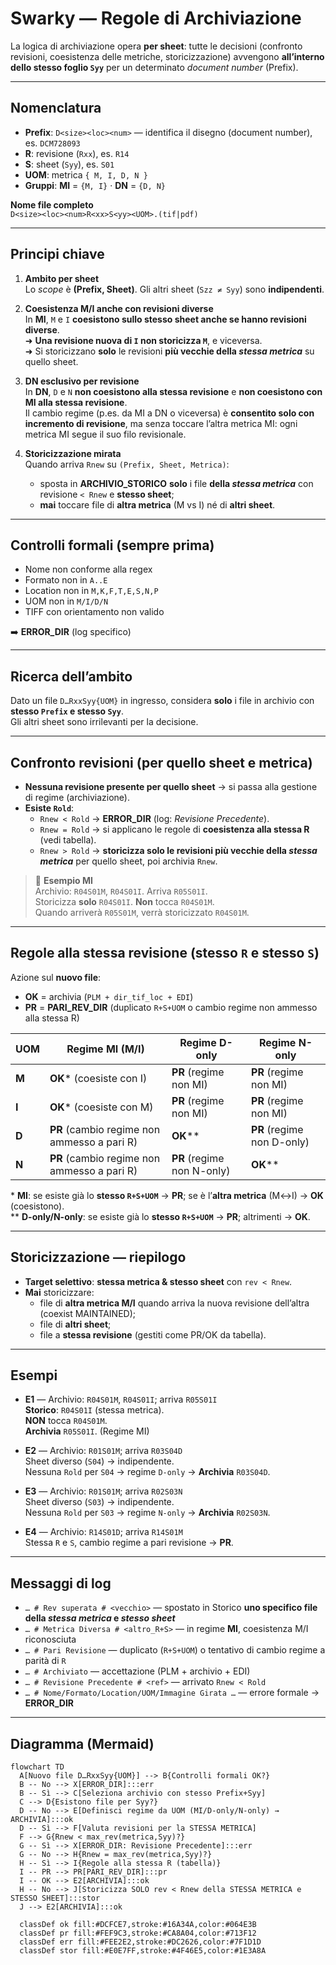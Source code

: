 # Swarky — Regole di Archiviazione

La logica di archiviazione opera **per sheet**: tutte le decisioni (confronto revisioni, coesistenza delle metriche, storicizzazione) avvengono **all’interno dello stesso foglio `Syy`** per un determinato *document number* (Prefix).

---

## Nomenclatura

- **Prefix**: `D<size><loc><num>` — identifica il disegno (document number), es. `DCM728093`
- **R**: revisione (`Rxx`), es. `R14`
- **S**: sheet (`Syy`), es. `S01`
- **UOM**: metrica `{ M, I, D, N }`
- **Gruppi**: **MI** = `{M, I}` · **DN** = `{D, N}`

**Nome file completo**  
`D<size><loc><num>R<xx>S<yy><UOM>.(tif|pdf)`

---

## Principi chiave

1. **Ambito per sheet**  
   Lo *scope* è **(Prefix, Sheet)**. Gli altri sheet (`Szz ≠ Syy`) sono **indipendenti**.

2. **Coesistenza M/I anche con revisioni diverse**  
   In **MI**, `M` e `I` **coesistono sullo stesso sheet anche se hanno revisioni diverse**.  
   ➜ **Una revisione nuova di `I` non storicizza `M`**, e viceversa.  
   ➜ Si storicizzano **solo** le revisioni **più vecchie della *stessa metrica*** su quello sheet.

3. **DN esclusivo per revisione**  
   In **DN**, `D` e `N` **non coesistono alla stessa revisione** e **non coesistono con MI alla stessa revisione**.  
   Il cambio regime (p.es. da MI a DN o viceversa) è **consentito solo con incremento di revisione**, ma senza toccare l’altra metrica MI: ogni metrica MI segue il suo filo revisionale.

4. **Storicizzazione mirata**  
   Quando arriva `Rnew` su `(Prefix, Sheet, Metrica)`:
   - sposta in **ARCHIVIO_STORICO** **solo** i file **della *stessa metrica*** con revisione `< Rnew` e **stesso sheet**;
   - **mai** toccare file di **altra metrica** (M vs I) né di **altri sheet**.

---

## Controlli formali (sempre prima)

- Nome non conforme alla regex  
- Formato non in `A..E`  
- Location non in `M,K,F,T,E,S,N,P`  
- UOM non in `M/I/D/N`  
- TIFF con orientamento non valido

➡️ **ERROR_DIR** (log specifico)

---

## Ricerca dell’ambito

Dato un file `D…RxxSyy{UOM}` in ingresso, considera **solo** i file in archivio con **stesso `Prefix` e stesso `Syy`**.  
Gli altri sheet sono irrilevanti per la decisione.

---

## Confronto revisioni (per quello sheet e metrica)

- **Nessuna revisione presente per quello sheet** → si passa alla gestione di regime (archiviazione).
- **Esiste `Rold`**:
  - `Rnew < Rold` → **ERROR_DIR** (log: *Revisione Precedente*).
  - `Rnew = Rold` → si applicano le regole di **coesistenza alla stessa R** (vedi tabella).
  - `Rnew > Rold` → **storicizza solo le revisioni più vecchie della *stessa metrica*** per quello sheet, poi archivia `Rnew`.

> 🔎 **Esempio MI**  
> Archivio: `R04S01M`, `R04S01I`. Arriva `R05S01I`.  
> Storicizza **solo** `R04S01I`. **Non** tocca `R04S01M`.  
> Quando arriverà `R05S01M`, verrà storicizzato `R04S01M`.

---

## Regole alla **stessa revisione** (stesso `R` e stesso `S`)

Azione sul **nuovo file**:

- **OK** = archivia (`PLM + dir_tif_loc + EDI`)
- **PR** = **PARI_REV_DIR** (duplicato `R+S+UOM` o cambio regime non ammesso alla stessa R)

| UOM      | Regime **MI** (M/I)                        | Regime **D-only**            | Regime **N-only**            |
|----------|--------------------------------------------|------------------------------|------------------------------|
| **M**    | **OK*** (coesiste con I)                   | **PR** (regime non MI)       | **PR** (regime non MI)       |
| **I**    | **OK*** (coesiste con M)                   | **PR** (regime non MI)       | **PR** (regime non MI)       |
| **D**    | **PR** (cambio regime non ammesso a pari R)| **OK****                     | **PR** (regime non D-only)   |
| **N**    | **PR** (cambio regime non ammesso a pari R)| **PR** (regime non N-only)   | **OK****                     |

\* **MI**: se esiste già lo **stesso `R+S+UOM`** → **PR**; se è l’**altra metrica** (M↔I) → **OK** (coesistono).  
\*\* **D-only/N-only**: se esiste già lo **stesso `R+S+UOM`** → **PR**; altrimenti → **OK**.

---

## Storicizzazione — riepilogo

- **Target selettivo**: **stessa metrica & stesso sheet** con `rev < Rnew`.
- **Mai** storicizzare:
  - file di **altra metrica M/I** quando arriva la nuova revisione dell’altra (coexist MAINTAINED);
  - file di **altri sheet**;
  - file a **stessa revisione** (gestiti come PR/OK da tabella).

---

## Esempi

- **E1** — Archivio: `R04S01M`, `R04S01I`; arriva `R05S01I`  
  **Storico**: `R04S01I` (stessa metrica).  
  **NON** tocca `R04S01M`.  
  **Archivia** `R05S01I`. (Regime MI)

- **E2** — Archivio: `R01S01M`; arriva `R03S04D`  
  Sheet diverso (`S04`) → indipendente.  
  Nessuna `Rold` per `S04` → regime `D-only` → **Archivia** `R03S04D`.

- **E3** — Archivio: `R01S01M`; arriva `R02S03N`  
  Sheet diverso (`S03`) → indipendente.  
  Nessuna `Rold` per `S03` → regime `N-only` → **Archivia** `R02S03N`.

- **E4** — Archivio: `R14S01D`; arriva `R14S01M`  
  Stessa `R` e `S`, cambio regime a pari revisione → **PR**.

---

## Messaggi di log

- `… # Rev superata # <vecchio>` — spostato in Storico **uno specifico file della *stessa metrica* e *stesso sheet***  
- `… # Metrica Diversa # <altro_R+S>` — in regime **MI**, coesistenza M/I riconosciuta  
- `… # Pari Revisione` — duplicato (`R+S+UOM`) o tentativo di cambio regime a parità di `R`  
- `… # Archiviato` — accettazione (PLM + archivio + EDI)  
- `… # Revisione Precedente # <ref>` — arrivato `Rnew < Rold`  
- `… # Nome/Formato/Location/UOM/Immagine Girata …` — errore formale → **ERROR_DIR**

---

## Diagramma (Mermaid)

```mermaid
flowchart TD
  A[Nuovo file D…RxxSyy{UOM}] --> B{Controlli formali OK?}
  B -- No --> X[ERROR_DIR]:::err
  B -- Sì --> C[Seleziona archivio con stesso Prefix+Syy]
  C --> D{Esistono file per Syy?}
  D -- No --> E[Definisci regime da UOM (MI/D-only/N-only) → ARCHIVIA]:::ok
  D -- Sì --> F[Valuta revisioni per la STESSA METRICA]
  F --> G{Rnew < max_rev(metrica,Syy)?}
  G -- Sì --> X[ERROR_DIR: Revisione Precedente]:::err
  G -- No --> H{Rnew = max_rev(metrica,Syy)?}
  H -- Sì --> I{Regole alla stessa R (tabella)}
  I -- PR --> PR[PARI_REV_DIR]:::pr
  I -- OK --> E2[ARCHIVIA]:::ok
  H -- No --> J[Storicizza SOLO rev < Rnew della STESSA METRICA e STESSO SHEET]:::stor
  J --> E2[ARCHIVIA]:::ok

  classDef ok fill:#DCFCE7,stroke:#16A34A,color:#064E3B
  classDef pr fill:#FEF9C3,stroke:#CA8A04,color:#713F12
  classDef err fill:#FEE2E2,stroke:#DC2626,color:#7F1D1D
  classDef stor fill:#E0E7FF,stroke:#4F46E5,color:#1E3A8A
